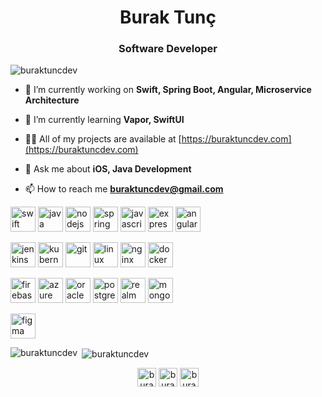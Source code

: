 <h1 align="center">Burak Tunç</h1>
<h3 align="center">Software Developer</h3>

<p align="left"> <img src="https://komarev.com/ghpvc/?username=buraktuncdev" alt="buraktuncdev" /> </p>

- 🔭 I’m currently working on **Swift, Spring Boot, Angular, Microservice Architecture**

- 🌱 I’m currently learning **Vapor, SwiftUI**

- 👨‍💻 All of my projects are available at [https://buraktuncdev.com](https://buraktuncdev.com)

- 💬 Ask me about **iOS, Java Development**

- 📫 How to reach me **buraktuncdev@gmail.com**

<img src="https://devicons.github.io/devicon/devicon.git/icons/swift/swift-original-wordmark.svg" alt="swift" width="40" height="40"/> <img src="https://devicons.github.io/devicon/devicon.git/icons/java/java-original-wordmark.svg" alt="java" width="40" height="40"/> <img src="https://devicons.github.io/devicon/devicon.git/icons/nodejs/nodejs-original-wordmark.svg" alt="nodejs" width="40" height="40"/> <img src="https://www.vectorlogo.zone/logos/springio/springio-icon.svg" alt="spring" width="40" height="40"/>    <img src="https://devicons.github.io/devicon/devicon.git/icons/javascript/javascript-original.svg" alt="javascript" width="40" height="40"/> <img src="https://devicons.github.io/devicon/devicon.git/icons/express/express-original-wordmark.svg" alt="express" width="40" height="40"/> 
<img src="https://www.vectorlogo.zone/logos/angular/angular-icon.svg" alt="angular" width="40" height="40"/> 

<p align="left"><img src="https://www.vectorlogo.zone/logos/jenkins/jenkins-icon.svg" alt="jenkins" width="40" height="40"/> 
<img src="https://www.vectorlogo.zone/logos/kubernetes/kubernetes-icon.svg" alt="kubernetes" width="40" height="40"/>  
<img src="https://www.vectorlogo.zone/logos/git-scm/git-scm-icon.svg" alt="git" width="40" height="40"/>
<img src="https://devicons.github.io/devicon/devicon.git/icons/linux/linux-original.svg" alt="linux" width="40" height="40"/>
<img src="https://devicons.github.io/devicon/devicon.git/icons/nginx/nginx-original.svg" alt="nginx" width="40" height="40"/> 
<img src="https://devicons.github.io/devicon/devicon.git/icons/docker/docker-original-wordmark.svg" alt="docker" width="40" height="40"/> 
 

<p align="left"> 
 <img src="https://www.vectorlogo.zone/logos/firebase/firebase-icon.svg" alt="firebase" width="40" height="40"/>
 <img src="https://www.vectorlogo.zone/logos/microsoft_azure/microsoft_azure-icon.svg" alt="azure" width="40" height="40"/> 
  <img src="https://devicons.github.io/devicon/devicon.git/icons/oracle/oracle-original.svg" alt="oracle" width="40" height="40"/> 
  <img src="https://devicons.github.io/devicon/devicon.git/icons/postgresql/postgresql-original-wordmark.svg" alt="postgresql" width="40" height="40"/> 
  <img src="https://raw.githubusercontent.com/bestofjs/bestofjs-webui/8665e8c267a0215f3159df28b33c365198101df5/public/logos/realm.svg" alt="realm" width="40" height="40"/> 
<img src="https://devicons.github.io/devicon/devicon.git/icons/mongodb/mongodb-original-wordmark.svg" alt="mongodb" width="40" height="40"/>
 
<p align="left"><img src="https://www.vectorlogo.zone/logos/figma/figma-icon.svg" alt="figma" width="40" height="40"/>  
  
<p><img align="left" src="https://github-readme-stats.vercel.app/api/top-langs/?username=buraktuncdev&layout=compact&hide=html" alt="buraktuncdev" /></p>

<p>&nbsp;<img align="center" src="https://github-readme-stats.vercel.app/api?username=buraktuncdev&show_icons=true" alt="buraktuncdev" /></p>

<p align="center">
<a href="https://twitter.com/buraktuncdev" target="blank"><img align="center" src="https://cdn.jsdelivr.net/npm/simple-icons@3.0.1/icons/twitter.svg" alt="buraktuncdev" height="30" width="30" /></a>
<a href="https://linkedin.com/in/buraktunc" target="blank"><img align="center" src="https://cdn.jsdelivr.net/npm/simple-icons@3.0.1/icons/linkedin.svg" alt="buraktunc" height="30" width="30" /></a>
<a href="https://instagram.com/buraktuncdev" target="blank"><img align="center" src="https://cdn.jsdelivr.net/npm/simple-icons@3.0.1/icons/instagram.svg" alt="buraktuncdev" height="30" width="30" /></a>
</p>
